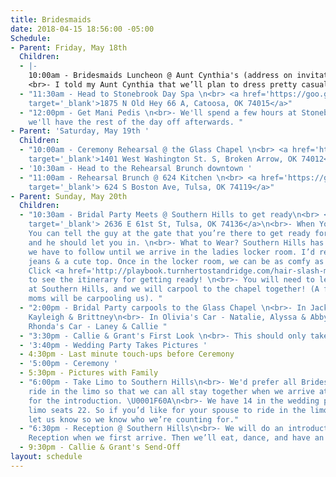 ```yaml
---
title: Bridesmaids
date: 2018-04-15 18:56:00 -05:00
Schedule:
- Parent: Friday, May 18th
  Children:
  - |-
    10:00am - Bridesmaids Luncheon @ Aunt Cynthia's (address on invitation)
    <br>- I told my Aunt Cynthia that we’ll plan to dress pretty casual for this since we’re going to the spa afterwards. (I’ll probably be in leggings & comfy shirt, so feel free to do the same!)
  - "11:30am - Head to Stonebrook Day Spa \n<br> <a href='https://goo.gl/maps/TjbH59EEvjA2'
    target='_blank'>1875 N Old Hey 66 A, Catoosa, OK 74015</a>"
  - "12:00pm - Get Mani Pedis \n<br>- We'll spend a few hours at Stonebrook, then
    we'll have the rest of the day off afterwards. "
- Parent: 'Saturday, May 19th '
  Children:
  - "10:00am - Ceremony Rehearsal @ the Glass Chapel \n<br> <a href='https://goo.gl/maps/2mXbwJgG4m52'
    target='_blank'>1401 West Washington St. S, Broken Arrow, OK 74012</a>"
  - '10:30am - Head to the Rehearsal Brunch downtown '
  - "11:00am - Rehearsal Brunch @ 624 Kitchen \n<br> <a href='https://goo.gl/maps/eKDdaWFsvKo'
    target='_blank'> 624 S Boston Ave, Tulsa, OK 74119</a>"
- Parent: Sunday, May 20th
  Children:
  - "10:30am - Bridal Party Meets @ Southern Hills to get ready\n<br> <a href='https://goo.gl/maps/FoUWBZZFjXU2'
    target='_blank'> 2636 E 61st St, Tulsa, OK 74136</a>\n<br>- When You Arrive -
    You can tell the guy at the gate that you’re there to get ready for the wedding,
    and he should let you in. \n<br>- What to Wear? Southern Hills has a dress code
    we have to follow until we arrive in the ladies locker room. I’d recommend wearing
    jeans & a cute top. Once in the locker room, we can be as comfy as we want. \U0001F60A\n<br>-
    Click <a href='http://playbook.turnhertostandridge.com/hair-slash-makeup-itinerary/'>here</a>
    to see the itinerary for getting ready! \n<br>- You will need to leave your car
    at Southern Hills, and we will carpool to the chapel together! (A few of the Bridesmaids'
    moms will be carpooling us). "
  - "2:00pm - Bridal Party carpools to the Glass Chapel \n<br>- In Jackie's Car -
    Kayleigh & Brittney\n<br>- In Olivia's Car - Natalie, Alyssa & Abby\n<br>- In
    Rhonda's Car - Laney & Callie "
  - "3:30pm - Callie & Grant's First Look \n<br>- This should only take a few minutes. "
  - '3:40pm - Wedding Party Takes Pictures '
  - 4:30pm - Last minute touch-ups before Ceremony
  - '5:00pm - Ceremony '
  - 5:30pm - Pictures with Family
  - "6:00pm - Take Limo to Southern Hills\n<br>- We'd prefer all Bridesmaids & Groomsmen
    ride in the limo so that we can all stay together when we arrive at Southern Hills
    for the introduction. \U0001F60A\n<br>- We have 14 in the wedding party, but our
    limo seats 22. So if you’d like for your spouse to ride in the limo also, just
    let us know so we know who we’re counting for."
  - "6:30pm - Reception @ Southern Hills\n<br>- We will do an introduction to the
    Reception when we first arrive. Then we’ll eat, dance, and have an amazing night! "
  - 9:30pm - Callie & Grant's Send-Off
layout: schedule
---
```


